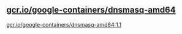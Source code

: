 
[gcr.io/google-containers/dnsmasq-amd64](https://hub.docker.com/r/anjia0532/google-containers.dnsmasq-amd64/tags/)
-----


[gcr.io/google-containers/dnsmasq-amd64:1.1](https://hub.docker.com/r/anjia0532/google-containers.dnsmasq-amd64/tags/)


